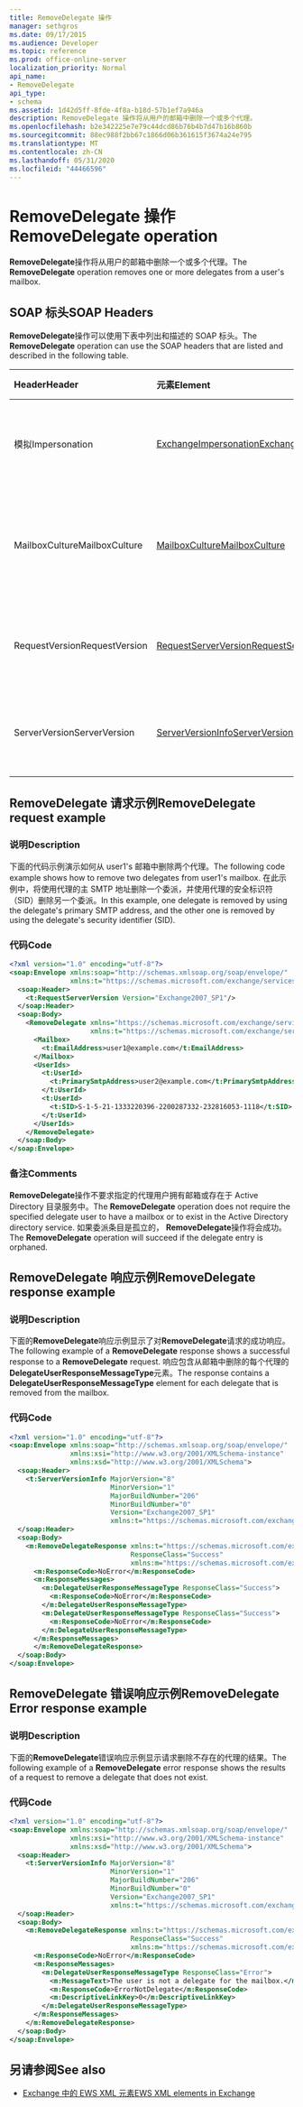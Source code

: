 ```yaml
---
title: RemoveDelegate 操作
manager: sethgros
ms.date: 09/17/2015
ms.audience: Developer
ms.topic: reference
ms.prod: office-online-server
localization_priority: Normal
api_name:
- RemoveDelegate
api_type:
- schema
ms.assetid: 1d42d5ff-8fde-4f8a-b18d-57b1ef7a946a
description: RemoveDelegate 操作将从用户的邮箱中删除一个或多个代理。
ms.openlocfilehash: b2e342225e7e79c44dcd86b76b4b7d47b16b860b
ms.sourcegitcommit: 88ec988f2bb67c1866d06b361615f3674a24e795
ms.translationtype: MT
ms.contentlocale: zh-CN
ms.lasthandoff: 05/31/2020
ms.locfileid: "44466596"
---
```

# <a name="removedelegate-operation"></a><span data-ttu-id="468c4-103">RemoveDelegate 操作</span><span class="sxs-lookup"><span data-stu-id="468c4-103">RemoveDelegate operation</span></span>

<span data-ttu-id="468c4-104">**RemoveDelegate**操作将从用户的邮箱中删除一个或多个代理。</span><span class="sxs-lookup"><span data-stu-id="468c4-104">The **RemoveDelegate** operation removes one or more delegates from a user's mailbox.</span></span> 
  
## <a name="soap-headers"></a><span data-ttu-id="468c4-105">SOAP 标头</span><span class="sxs-lookup"><span data-stu-id="468c4-105">SOAP Headers</span></span>

<span data-ttu-id="468c4-106">**RemoveDelegate**操作可以使用下表中列出和描述的 SOAP 标头。</span><span class="sxs-lookup"><span data-stu-id="468c4-106">The **RemoveDelegate** operation can use the SOAP headers that are listed and described in the following table.</span></span> 
  
|<span data-ttu-id="468c4-107">**Header**</span><span class="sxs-lookup"><span data-stu-id="468c4-107">**Header**</span></span>|<span data-ttu-id="468c4-108">**元素**</span><span class="sxs-lookup"><span data-stu-id="468c4-108">**Element**</span></span>|<span data-ttu-id="468c4-109">**说明**</span><span class="sxs-lookup"><span data-stu-id="468c4-109">**Description**</span></span>|
|:-----|:-----|:-----|
|<span data-ttu-id="468c4-110">模拟</span><span class="sxs-lookup"><span data-stu-id="468c4-110">Impersonation</span></span>  <br/> |[<span data-ttu-id="468c4-111">ExchangeImpersonation</span><span class="sxs-lookup"><span data-stu-id="468c4-111">ExchangeImpersonation</span></span>](exchangeimpersonation.md) <br/> |<span data-ttu-id="468c4-112">标识客户端应用程序模拟的用户。</span><span class="sxs-lookup"><span data-stu-id="468c4-112">Identifies the user whom the client application is impersonating.</span></span>  <br/> |
|<span data-ttu-id="468c4-113">MailboxCulture</span><span class="sxs-lookup"><span data-stu-id="468c4-113">MailboxCulture</span></span>  <br/> |[<span data-ttu-id="468c4-114">MailboxCulture</span><span class="sxs-lookup"><span data-stu-id="468c4-114">MailboxCulture</span></span>](mailboxculture.md) <br/> |<span data-ttu-id="468c4-115">标识要用于访问邮箱的 RFC3066 区域性。</span><span class="sxs-lookup"><span data-stu-id="468c4-115">Identifies the RFC3066 culture to be used to access the mailbox.</span></span>  <br/> |
|<span data-ttu-id="468c4-116">RequestVersion</span><span class="sxs-lookup"><span data-stu-id="468c4-116">RequestVersion</span></span>  <br/> |[<span data-ttu-id="468c4-117">RequestServerVersion</span><span class="sxs-lookup"><span data-stu-id="468c4-117">RequestServerVersion</span></span>](requestserverversion.md) <br/> |<span data-ttu-id="468c4-118">标识操作请求的架构版本。</span><span class="sxs-lookup"><span data-stu-id="468c4-118">Identifies the schema version for the operation request.</span></span>  <br/> |
|<span data-ttu-id="468c4-119">ServerVersion</span><span class="sxs-lookup"><span data-stu-id="468c4-119">ServerVersion</span></span>  <br/> |[<span data-ttu-id="468c4-120">ServerVersionInfo</span><span class="sxs-lookup"><span data-stu-id="468c4-120">ServerVersionInfo</span></span>](serverversioninfo.md) <br/> |<span data-ttu-id="468c4-121">标识响应请求的服务器版本。</span><span class="sxs-lookup"><span data-stu-id="468c4-121">Identifies the version of the server that responded to the request.</span></span>  <br/> |
   
## <a name="removedelegate-request-example"></a><span data-ttu-id="468c4-122">RemoveDelegate 请求示例</span><span class="sxs-lookup"><span data-stu-id="468c4-122">RemoveDelegate request example</span></span>

### <a name="description"></a><span data-ttu-id="468c4-123">说明</span><span class="sxs-lookup"><span data-stu-id="468c4-123">Description</span></span>

<span data-ttu-id="468c4-124">下面的代码示例演示如何从 user1's 邮箱中删除两个代理。</span><span class="sxs-lookup"><span data-stu-id="468c4-124">The following code example shows how to remove two delegates from user1's mailbox.</span></span> <span data-ttu-id="468c4-125">在此示例中，将使用代理的主 SMTP 地址删除一个委派，并使用代理的安全标识符（SID）删除另一个委派。</span><span class="sxs-lookup"><span data-stu-id="468c4-125">In this example, one delegate is removed by using the delegate's primary SMTP address, and the other one is removed by using the delegate's security identifier (SID).</span></span>
  
### <a name="code"></a><span data-ttu-id="468c4-126">代码</span><span class="sxs-lookup"><span data-stu-id="468c4-126">Code</span></span>

```XML
<?xml version="1.0" encoding="utf-8"?>
<soap:Envelope xmlns:soap="http://schemas.xmlsoap.org/soap/envelope/"
               xmlns:t="https://schemas.microsoft.com/exchange/services/2006/types">
  <soap:Header>
    <t:RequestServerVersion Version="Exchange2007_SP1"/>
  </soap:Header>
  <soap:Body>
    <RemoveDelegate xmlns="https://schemas.microsoft.com/exchange/services/2006/messages"
                    xmlns:t="https://schemas.microsoft.com/exchange/services/2006/types">
      <Mailbox>
        <t:EmailAddress>user1@example.com</t:EmailAddress>
      </Mailbox>
      <UserIds>
        <t:UserId>
          <t:PrimarySmtpAddress>user2@example.com</t:PrimarySmtpAddress>
        </t:UserId>
        <t:UserId>
          <t:SID>S-1-5-21-1333220396-2200287332-232816053-1118</t:SID>
        </t:UserId>
      </UserIds>
    </RemoveDelegate>
  </soap:Body>
</soap:Envelope>
```

### <a name="comments"></a><span data-ttu-id="468c4-127">备注</span><span class="sxs-lookup"><span data-stu-id="468c4-127">Comments</span></span>

<span data-ttu-id="468c4-128">**RemoveDelegate**操作不要求指定的代理用户拥有邮箱或存在于 Active Directory 目录服务中。</span><span class="sxs-lookup"><span data-stu-id="468c4-128">The **RemoveDelegate** operation does not require the specified delegate user to have a mailbox or to exist in the Active Directory directory service.</span></span> <span data-ttu-id="468c4-129">如果委派条目是孤立的， **RemoveDelegate**操作将会成功。</span><span class="sxs-lookup"><span data-stu-id="468c4-129">The **RemoveDelegate** operation will succeed if the delegate entry is orphaned.</span></span> 
  
## <a name="removedelegate-response-example"></a><span data-ttu-id="468c4-130">RemoveDelegate 响应示例</span><span class="sxs-lookup"><span data-stu-id="468c4-130">RemoveDelegate response example</span></span>

### <a name="description"></a><span data-ttu-id="468c4-131">说明</span><span class="sxs-lookup"><span data-stu-id="468c4-131">Description</span></span>

<span data-ttu-id="468c4-132">下面的**RemoveDelegate**响应示例显示了对**RemoveDelegate**请求的成功响应。</span><span class="sxs-lookup"><span data-stu-id="468c4-132">The following example of a **RemoveDelegate** response shows a successful response to a **RemoveDelegate** request.</span></span> <span data-ttu-id="468c4-133">响应包含从邮箱中删除的每个代理的**DelegateUserResponseMessageType**元素。</span><span class="sxs-lookup"><span data-stu-id="468c4-133">The response contains a **DelegateUserResponseMessageType** element for each delegate that is removed from the mailbox.</span></span> 
  
### <a name="code"></a><span data-ttu-id="468c4-134">代码</span><span class="sxs-lookup"><span data-stu-id="468c4-134">Code</span></span>

```XML
<?xml version="1.0" encoding="utf-8"?>
<soap:Envelope xmlns:soap="http://schemas.xmlsoap.org/soap/envelope/" 
               xmlns:xsi="http://www.w3.org/2001/XMLSchema-instance" 
               xmlns:xsd="http://www.w3.org/2001/XMLSchema">
  <soap:Header>
    <t:ServerVersionInfo MajorVersion="8" 
                         MinorVersion="1" 
                         MajorBuildNumber="206" 
                         MinorBuildNumber="0" 
                         Version="Exchange2007_SP1" 
                         xmlns:t="https://schemas.microsoft.com/exchange/services/2006/types" />
  </soap:Header>
  <soap:Body>
    <m:RemoveDelegateResponse xmlns:t="https://schemas.microsoft.com/exchange/services/2006/types" 
                              ResponseClass="Success" 
                              xmlns:m="https://schemas.microsoft.com/exchange/services/2006/messages">
      <m:ResponseCode>NoError</m:ResponseCode>
      <m:ResponseMessages>
        <m:DelegateUserResponseMessageType ResponseClass="Success">
          <m:ResponseCode>NoError</m:ResponseCode>
        </m:DelegateUserResponseMessageType>
        <m:DelegateUserResponseMessageType ResponseClass="Success">
          <m:ResponseCode>NoError</m:ResponseCode>
        </m:DelegateUserResponseMessageType>
      </m:ResponseMessages>
      </m:RemoveDelegateResponse>
  </soap:Body>
</soap:Envelope>
```

## <a name="removedelegate-error-response-example"></a><span data-ttu-id="468c4-135">RemoveDelegate 错误响应示例</span><span class="sxs-lookup"><span data-stu-id="468c4-135">RemoveDelegate Error response example</span></span>

### <a name="description"></a><span data-ttu-id="468c4-136">说明</span><span class="sxs-lookup"><span data-stu-id="468c4-136">Description</span></span>

<span data-ttu-id="468c4-137">下面的**RemoveDelegate**错误响应示例显示请求删除不存在的代理的结果。</span><span class="sxs-lookup"><span data-stu-id="468c4-137">The following example of a **RemoveDelegate** error response shows the results of a request to remove a delegate that does not exist.</span></span> 
  
### <a name="code"></a><span data-ttu-id="468c4-138">代码</span><span class="sxs-lookup"><span data-stu-id="468c4-138">Code</span></span>

```XML
<?xml version="1.0" encoding="utf-8"?>
<soap:Envelope xmlns:soap="http://schemas.xmlsoap.org/soap/envelope/"
               xmlns:xsi="http://www.w3.org/2001/XMLSchema-instance"
               xmlns:xsd="http://www.w3.org/2001/XMLSchema">
  <soap:Header>
    <t:ServerVersionInfo MajorVersion="8"
                         MinorVersion="1"
                         MajorBuildNumber="206"
                         MinorBuildNumber="0"
                         Version="Exchange2007_SP1"
                         xmlns:t="https://schemas.microsoft.com/exchange/services/2006/types" />
  </soap:Header>
  <soap:Body>
    <m:RemoveDelegateResponse xmlns:t="https://schemas.microsoft.com/exchange/services/2006/types"
                              ResponseClass="Success"
                              xmlns:m="https://schemas.microsoft.com/exchange/services/2006/messages">
      <m:ResponseCode>NoError</m:ResponseCode>
      <m:ResponseMessages>
        <m:DelegateUserResponseMessageType ResponseClass="Error">
          <m:MessageText>The user is not a delegate for the mailbox.</m:MessageText>
          <m:ResponseCode>ErrorNotDelegate</m:ResponseCode>
          <m:DescriptiveLinkKey>0</m:DescriptiveLinkKey>
        </m:DelegateUserResponseMessageType>
      </m:ResponseMessages>
    </m:RemoveDelegateResponse>
  </soap:Body>
</soap:Envelope>
```

## <a name="see-also"></a><span data-ttu-id="468c4-139">另请参阅</span><span class="sxs-lookup"><span data-stu-id="468c4-139">See also</span></span>



- [<span data-ttu-id="468c4-140">Exchange 中的 EWS XML 元素</span><span class="sxs-lookup"><span data-stu-id="468c4-140">EWS XML elements in Exchange</span></span>](ews-xml-elements-in-exchange.md)

